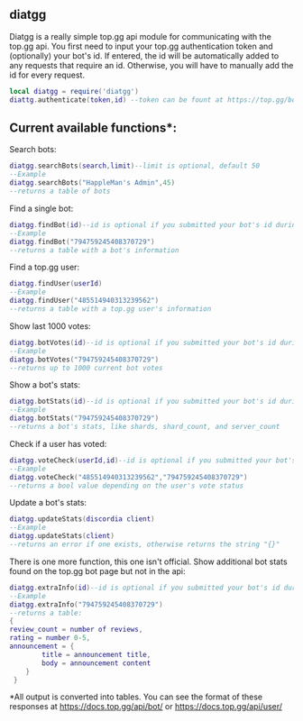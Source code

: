 ## diatgg

Diatgg is a really simple top.gg api module for communicating with the top.gg api. 
You first need to input your top.gg authentication token and (optionally) your bot's id. If entered, the id will be automatically added to any requests that require an id. Otherwise, you will have to manually add the id for every request.

```lua
local diatgg = require('diatgg')
diattg.authenticate(token,id) --token can be fount at https://top.gg/bot/:bot_id/webhooks. It is recommended that you submit your id as a string, so it doesn't get simplified.
```

## Current available functions*:

Search bots: 
```lua
diatgg.searchBots(search,limit)--limit is optional, default 50
--Example
diatgg.searchBots("HappleMan's Admin",45)
--returns a table of bots
```

Find a single bot: 
```lua
diatgg.findBot(id)--id is optional if you submitted your bot's id during authentication
--Example
diatgg.findBot("794759245408370729")
--returns a table with a bot's information
```

Find a top.gg user: 
```lua
diatgg.findUser(userId)
--Example
diatgg.findUser("485514940313239562")
--returns a table with a top.gg user's information
```

Show last 1000 votes: 
```lua
diatgg.botVotes(id)--id is optional if you submitted your bot's id during authentication
--Example
diatgg.botVotes("794759245408370729")
--returns up to 1000 current bot votes
```

Show a bot's stats: 
```lua
diatgg.botStats(id)--id is optional if you submitted your bot's id during authentication
--Example
diatgg.botStats("794759245408370729")
--returns a bot's stats, like shards, shard_count, and server_count
```

Check if a user has voted: 
```lua
diatgg.voteCheck(userId,id)--id is optional if you submitted your bot's id during authentication
--Example
diatgg.voteCheck("485514940313239562","794759245408370729")
--returns a bool value depending on the user's vote status
```

Update a bot's stats: 
```lua
diatgg.updateStats(discordia client)
--Example
diatgg.updateStats(client)
--returns an error if one exists, otherwise returns the string "{}"
```

There is one more function, this one isn't official. Show additional bot stats found on the top.gg bot page but not in the api: 
```lua
diatgg.extraInfo(id)--id is optional if you submitted your bot's id during authentication
--Example
diatgg.extraInfo("794759245408370729")
--returns a table:
{
review_count = number of reviews,
rating = number 0-5,
announcement = {
        title = announcement title,
        body = announcement content
    }
 }
```

*All output is converted into tables. You can see the format of these responses at https://docs.top.gg/api/bot/ or https://docs.top.gg/api/user/
